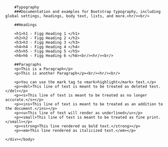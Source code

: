 
<html>
<head>
    <meta charset="utf-8" />
    <meta http-equiv="X-UA-Compatible" content="IE=edge">
    <title>Figg CSS</title>
    <meta name="viewport" content="width=device-width, initial-scale=1">
    <link rel="stylesheet" type="text/css" media="screen" href="figg.css" />
    <!-- <script src="main.js"></script> -->
</head>
<body>
    <div class="container">
        
        #Typography
        ###Documentation and examples for Bootstrap typography, including global settings, headings, body text, lists, and more.<hr/><br/>

        ##Headings

        <h1>h1 - Figg Heading 1 </h1>
        <h2>h2 - Figg Heading 2 </h2>
        <h3>h3 - Figg Heading 3 </h3>
        <h4>h4 - Figg Heading 4 </h4>
        <h5>h5 - Figg Heading 5 </h5>
        <h6>h6 - Figg Heading 6 </h6><br/><hr/><br/>

        ##Paragraphs
        <p>This is a Paragraph</p>
        <p>This is another Paragraph</p><br/><hr/><br/>

        <p>You can use the mark tag to <mark>highlight</mark> text.</p>
        <p><del>This line of text is meant to be treated as deleted text.</del></p>
        <p><s>This line of text is meant to be treated as no longer accurate.</s></p>
        <p><ins>This line of text is meant to be treated as an addition to the document.</ins></p>
        <p><u>This line of text will render as underlined</u></p>
        <p><small>This line of text is meant to be treated as fine print.</small></p>
        <p><strong>This line rendered as bold text.</strong></p>
        <p><em>This line rendered as italicized text.</em></p>

    </div></body>
</html>
